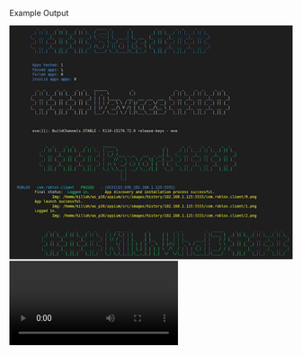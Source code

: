 Example Output

<img src="https://raw.githubusercontent.com/killuhwhale/appium/main/src/images/readme/demo_output.png?sanitize=true&raw=true" />
<video src="https://drive.google.com/open?id=1kztEqXsqcLiEa24NN3vr3_ddeH0D0re4&authuser=0&usp=drive_link" />


Prep work for Chromebook:
- DUT
    - Install Accounts for testing.
    - Turn on ADB
    - Connect Host and DUT to accept permission on DUT.

- Host device
    - Setup environment
        - bash ins_and_stu.sh
        - bash setup.sh (run twice if npm is not already installed.)
    - python3 main.py [ips]
    - python3 main.py 192.168.1.113:5555 192.168.1.238:5555 192.168.1.248:5555


# What we can do
1. 1 Host device -> 15 dut
    - ADB by default has 15 device connection limit
        - Ovverride with env variable: ADB_LOCAL_TRANSPORT_MAX_PORT
                static void adb_local_transport_max_port_env_override() {
                    const char* env_max_s = getenv("ADB_LOCAL_TRANSPORT_MAX_PORT");
                    ....
                }
    - min 15Gb of disk space
2. Supports ARC-P and ARC-R
    - improving model to work across varying screen sizes
3. Discover and Install Apps from Playstore
    - Check app's current name in Playstore (web)
    - Check if app is not avilable in our region
4. Can install and detect PWAs from Playstore
    - cannot interact with PWAs.
5. Can Detect if an app is a game.
5. Open app and detect crashing upon opening.
6. Attempt login using Object Detection via YOLOv5
7. Detect if app was logged in if we are able to send username/ password or click on Google/ Facebook sign in without subsequent crash.
8. Log misnamed apps, invalid apps and failed apps to file.
9. History report for each app w/ screenshots at ea step.
10. Summary report of all apps from each device.

# What we need to do but cant yet
1. Detect if an app is O4C


# Reporting

1. Passed
2. Failed
    - Invalid/ bad app - No longer on playstore
    - Misnamed apps - Updated list
    - Failed apps
        - Not installed
        - Crashed



# Files in user home dir
1. App list.txt
    - List of apps to test
2. Bad app list.txt
    - List of apps no longer available
    - Removed from app list and placed into bad app list
    - Currently happens at the end of a run.
        - This can be done live

3 & 4 Will Have: device info, app info, app status info w/ reasons for failure (if app failed)
3. Failed app.tsv (DATA SRC)
    - Added during the run to prevent data loss during long run
4. Passed apps.tsv (DATA SRC)
    - Added during the run to prevent data loss during long run

5. Report
    - Human readable print after a full run.
    - More difficult to gather in memory, not really worth the effort if we end up building out a dashboard w/ web UI.
    - Focus on #4, 5 that is essentially our data source whereas 1 and 2 keep our testing list updated while still trakcing invalid apps.



# TODOs
    - Strategy when we have two continue buttons and one is disabled but has the higher probability
        - we should try to click all of them unless something happens?
            - Make it try more continue buttons before takinga new screenshot...??
            - Gacha life
                - Cancel Agree Continue buttons are conflicting.

    - Improve model
        - recently labeled FBAuth in Dataset, in v5 from Roboflow, we will have NEW LABELS
            - Will need to update coco128.yaml with new labels.
                - FBAuth
                - Two (Age Verification)
        -1. Explore Age verification
            - input age or slider
            - we are detecting "2" for num pads
            - WE WILL NEED TO detect slider age bars.
                - click in center of view
            - Empty form fields to type age will probably be the trickiest...

        NOTE:
        *** Update to YOLOv7? slight increase in accuracy ~3% (from what I've read)
        *** Most likely will need to scrape same image set from multiple devices w/ varying screen sizes.




    Future TODOs:

     - Reporting that apps not logged in when in fact, we did log in and have the SS to prove.
        - Small problem, only affect facebook apps like Messenger.
            - we should be able to find a small workout around.
                - Hard code behavior for com.facebook.* packages.


    - Create a few sample app APKs that will do a specific crash/ throw ANR.
        - I cant seem to figure out how to reproduce:
            - WIN_DEATH = "Win Death"
            - FORCE_RM_ACT_RECORD = "Force removed ActivityRecord"
            - FDEBUG_CRASH = "F DEBUG crash"

        - Able to create an app that reproduces an ANR...
            - Minimally helpful.


    - Detect AMAC-e (determine if app is O4C) -> impossible feat so far unless building test image.
        - AMAC-E overlays will not actually interfere with our process.
        - When sending comands via ADB, it essentially ignores those windows/ overlays.



Bugs:



# NOTES

-  adb exec-out uiautomator dump /dev/tty
        - Dumps view heirarchy

# https://github.com/appium/appium-uiautomator2-driver#driverserver
#   - appium:skipServerInstallation => Improve startup speed if we know UIAutomator is already installed...


# https://github.com/appium/appium-uiautomator2-driver#mobile-deviceinfo
# self.driver.execute_script("mobile: scroll", {'direction': 'down'})
# self.driver.execute_script("mobile: acceptAlert", {'buttonLabel': 'Accept'})
# self.driver.execute_script("mobile: dismissAlert", {'buttonLabel': 'Dismiss'})
# self.driver.execute_script("mobile: deviceInfo", {})

# self.driver.execute_script("mobile: activateApp", {appId: "my.app.id"})
    # Activates the given application or launches it if necessary. The action literally simulates clicking the corresponding application icon on the dashboard.

# self.driver.execute_script("mobile: changePermissions", {
#                                   permissions: 'all',
#                                   appPackage: '',
#                                   action: 'allow',
# })
#  mobile:

